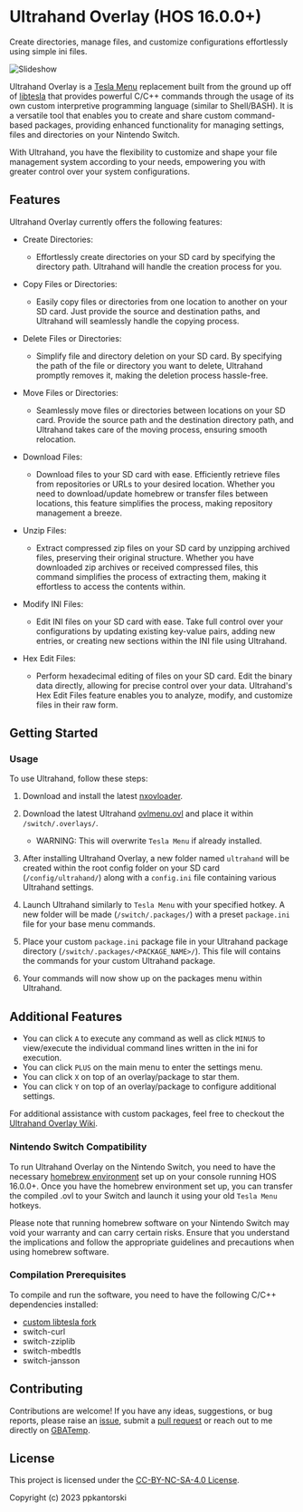 # Ultrahand Overlay (HOS 16.0.0+)
Create directories, manage files, and customize configurations effortlessly using simple ini files.

![Slideshow](https://gbatemp.net/attachments/ezgif-4-024e7852d3-gif.400949/)

Ultrahand Overlay is a [Tesla Menu](https://github.com/WerWolv/Tesla-Menu) replacement built from the ground up off of [libtesla](https://github.com/WerWolv/libtesla) that provides powerful C/C++ commands through the usage of its own custom interpretive programming language (similar to Shell/BASH).  It is a versatile tool that enables you to create and share custom command-based packages, providing enhanced functionality for managing settings, files and directories on your Nintendo Switch.

With Ultrahand, you have the flexibility to customize and shape your file management system according to your needs, empowering you with greater control over your system configurations.


## Features

Ultrahand Overlay currently offers the following features:

- Create Directories:
  - Effortlessly create directories on your SD card by specifying the directory path. Ultrahand will handle the creation process for you.

- Copy Files or Directories:
  - Easily copy files or directories from one location to another on your SD card. Just provide the source and destination paths, and Ultrahand will seamlessly handle the copying process.

- Delete Files or Directories:
  - Simplify file and directory deletion on your SD card. By specifying the path of the file or directory you want to delete, Ultrahand promptly removes it, making the deletion process hassle-free.

- Move Files or Directories:
  - Seamlessly move files or directories between locations on your SD card. Provide the source path and the destination directory path, and Ultrahand takes care of the moving process, ensuring smooth relocation.

- Download Files:
  - Download files to your SD card with ease. Efficiently retrieve files from repositories or URLs to your desired location. Whether you need to download/update homebrew or transfer files between locations, this feature simplifies the process, making repository management a breeze.

- Unzip Files:
  - Extract compressed zip files on your SD card by unzipping archived files, preserving their original structure. Whether you have downloaded zip archives or received compressed files, this command simplifies the process of extracting them, making it effortless to access the contents within.

- Modify INI Files:
  - Edit INI files on your SD card with ease. Take full control over your configurations by updating existing key-value pairs, adding new entries, or creating new sections within the INI file using Ultrahand.

- Hex Edit Files:
  - Perform hexadecimal editing of files on your SD card. Edit the binary data directly, allowing for precise control over your data. Ultrahand's Hex Edit Files feature enables you to analyze, modify, and customize files in their raw form.


## Getting Started

### Usage

To use Ultrahand, follow these steps:

1. Download and install the latest [nxovloader](https://github.com/WerWolv/nx-ovlloader).
2. Download the latest Ultrahand [ovlmenu.ovl](https://github.com/ppkantorski/Ultrahand-Overlay/releases/latest/download/ovlmenu.ovl) and place it within `/switch/.overlays/`.
    - WARNING: This will overwrite `Tesla Menu` if already installed.
3. After installing Ultrahand Overlay, a new folder named `ultrahand` will be created within the root config folder on your SD card (`/config/ultrahand/`) along with a `config.ini` file containing various Ultrahand settings.
4. Launch Ultrahand similarly to `Tesla Menu` with your specified hotkey.  A new folder will be made (`/switch/.packages/`) with a preset `package.ini` file for your base menu commands.

5. Place your custom `package.ini` package file in your Ultrahand package directory (`/switch/.packages/<PACKAGE_NAME>/`). This file will contains the commands for your custom Ultrahand package.
6. Your commands will now show up on the packages menu within Ultrahand.

## Additional Features
- You can click `A` to execute any command as well as click `MINUS` to view/execute the individual command lines written in the ini for execution.
- You can click `PLUS` on the main menu to enter the settings menu.
- You can click `X` on top of an overlay/package to star them.
- You can click `Y` on top of an overlay/package to configure additional settings.

For additional assistance with custom packages, feel free to checkout the [Ultrahand Overlay Wiki](https://github.com/ppkantorski/Ultrahand-Overlay/wiki).

### Nintendo Switch Compatibility
To run Ultrahand Overlay on the Nintendo Switch, you need to have the necessary [homebrew environment](https://github.com/Atmosphere-NX/Atmosphere) set up on your console running HOS 16.0.0+. Once you have the homebrew environment set up, you can transfer the compiled .ovl to your Switch and launch it using your old `Tesla Menu` hotkeys.

Please note that running homebrew software on your Nintendo Switch may void your warranty and can carry certain risks. Ensure that you understand the implications and follow the appropriate guidelines and precautions when using homebrew software.

### Compilation Prerequisites

To compile and run the software, you need to have the following C/C++ dependencies installed:

- [custom libtesla fork](https://github.com/ppkantorski/Ultrahand-Overlay/tree/main/lib/libtesla)
- switch-curl
- switch-zziplib
- switch-mbedtls
- switch-jansson


## Contributing

Contributions are welcome! If you have any ideas, suggestions, or bug reports, please raise an [issue](https://github.com/ppkantorski/Ultrahand-Overlay/issues/new/choose), submit a [pull request](https://github.com/ppkantorski/Ultrahand-Overlay/compare) or reach out to me directly on [GBATemp](https://gbatemp.net/threads/ultrahand-overlay-the-fully-craft-able-overlay-executor.633560/).

## License

This project is licensed under the [CC-BY-NC-SA-4.0 License](LICENSE).

Copyright (c) 2023 ppkantorski
